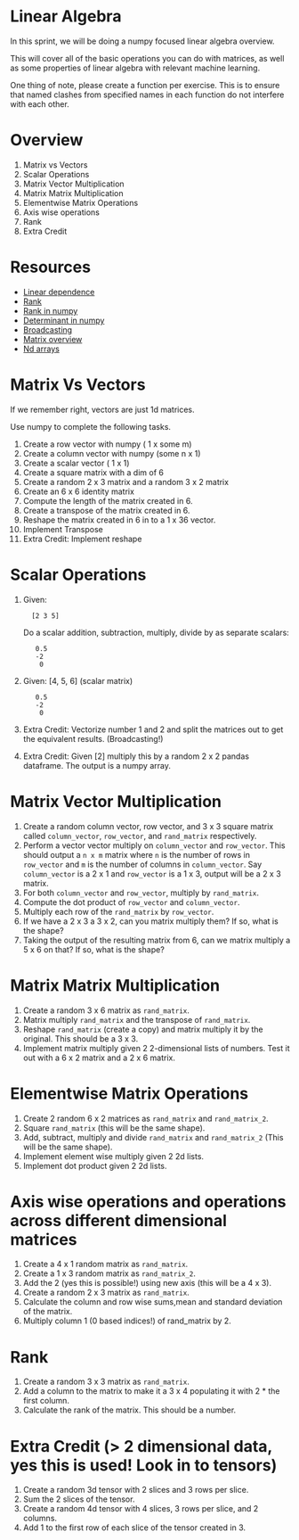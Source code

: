Linear Algebra
===================================
In this sprint, we will be doing a numpy focused linear algebra overview.

This will cover all of the basic operations you can do with matrices, as well as some properties of linear algebra with relevant machine learning.

One thing of note, please create a function per exercise. This is to ensure that named clashes from specified names in each function do not interfere with each other.


Overview
==============================
1. Matrix vs Vectors
2. Scalar Operations
3. Matrix Vector Multiplication
4. Matrix Matrix Multiplication
5. Elementwise Matrix Operations
6. Axis wise operations
7. Rank
8. Extra Credit


Resources
====================
* [Linear dependence](http://www.math.oregonstate.edu/home/programs/undergrad/CalculusQuestStudyGuides/vcalc/lindep/lindep.html)
* [Rank](http://www.cliffsnotes.com/math/algebra/linear-algebra/real-euclidean-vector-spaces/the-rank-of-a-matrix)
* [Rank in numpy](http://docs.scipy.org/doc/numpy-dev/reference/generated/numpy.linalg.matrix_rank.html)
* [Determinant in numpy](http://docs.scipy.org/doc/numpy/reference/generated/numpy.linalg.det.html)
* [Broadcasting](http://docs.scipy.org/doc/numpy/user/basics.broadcasting.html)
* [Matrix overview](http://cs229.stanford.edu/section/cs229-linalg.pdf)
* [Nd arrays](http://docs.scipy.org/doc/numpy/reference/arrays.ndarray.html)


Matrix Vs Vectors
=====================================
If we remember right, vectors are just 1d matrices.

Use numpy to complete the following tasks.

1. Create a row vector with numpy ( 1 x some m)
2. Create a column vector with numpy (some n x 1)
3. Create a scalar vector ( 1 x 1)
4. Create a square matrix with a dim of 6
5. Create a random 2 x 3 matrix and a random 3 x 2 matrix
6. Create an 6 x 6 identity matrix
7. Compute the length of the matrix created in 6.
8. Create a transpose of the matrix created in 6.
9. Reshape the matrix created in 6 in to a 1 x 36 vector.
10. Implement Transpose
11. Extra Credit: Implement reshape


Scalar Operations
==============================
1. Given: 
    
         [2 3 5]

   Do a scalar addition, subtraction, multiply, divide by as separate scalars:
   
          0.5
          -2
           0

2. Given: [4, 5, 6] (scalar matrix)

          0.5
          -2
           0

3. Extra Credit: Vectorize number 1 and 2 and split the matrices out to get the equivalent results. (Broadcasting!)

4. Extra Credit: Given [2] multiply this by a random 2 x 2 pandas dataframe. The output is a numpy array.


Matrix Vector Multiplication
============================================
1. Create a random column vector, row vector, and 3 x 3 square matrix called `column_vector`, `row_vector`, and `rand_matrix` respectively.
2. Perform a vector vector multiply on `column_vector` and `row_vector`. This should output a `n x m` matrix where `n` is the number of rows in `row_vector` and `m` is the number of columns in `column_vector`. Say `column_vector` is a 2 x 1 and `row_vector` is a 1 x 3, output will be a 2 x 3 matrix.
3. For both `column_vector` and `row_vector`, multiply by `rand_matrix`.
4. Compute the dot product of `row_vector` and `column_vector`.
5. Multiply each row of the `rand_matrix` by `row_vector`.
6. If we have a 2 x 3 a 3 x 2, can you matrix multiply them? If so, what is the shape?
7. Taking the output of the resulting matrix from 6, can we matrix multiply a 5 x 6 on that? If so, what is the shape?


Matrix Matrix Multiplication
======================================
1. Create a random 3 x 6 matrix as `rand_matrix`.
2. Matrix multiply `rand_matrix` and the transpose of `rand_matrix`.
3. Reshape `rand_matrix` (create a copy) and matrix multiply it by the original. This should be a 3 x 3.
4. Implement matrix multiply given 2 2-dimensional lists of numbers. Test it out with a 6 x 2 matrix and a 2 x 6 matrix. 


Elementwise Matrix Operations
========================================
1. Create 2 random 6 x 2 matrices as `rand_matrix` and `rand_matrix_2`.
2. Square `rand_matrix` (this will be the same shape).
3. Add, subtract, multiply and divide `rand_matrix` and `rand_matrix_2` (This will be the same shape).
4. Implement element wise multiply given 2 2d lists.
5. Implement dot product given 2 2d lists.


Axis wise operations and operations across different dimensional matrices
================================
1. Create a 4 x 1 random matrix as `rand_matrix`.
2. Create a 1 x 3 random matrix as `rand_matrix_2`.
3. Add the 2 (yes this is possible!) using new axis (this will be a 4 x 3).
4. Create a random 2 x 3 matrix as `rand_matrix`.
5. Calculate the column and row wise sums,mean and standard deviation of the matrix. 
6. Multiply column 1 (0 based indices!) of rand_matrix by 2.


Rank
======================================
1. Create a random 3 x 3 matrix as `rand_matrix`.
2. Add a column to the matrix to make it a 3 x 4 populating it with 2 * the first column.
3. Calculate the rank of the matrix. This should be a number.


Extra Credit (> 2 dimensional data, yes this is used! Look in to tensors) 
===========================
1. Create a random 3d tensor with 2 slices and 3 rows per slice.
2. Sum the 2 slices of the tensor.
3. Create a random 4d tensor with 4 slices, 3 rows per slice, and 2 columns.
4. Add 1 to the first row of each slice of the tensor created in 3.
